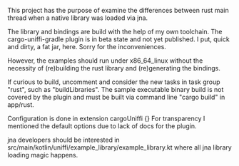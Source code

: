 This project has the purpose of examine the differences between rust main thread when a native library was loaded via jna.

The library and bindings are build with the help of my own toolchain.
The cargo-uniffi-gradle plugin is in beta state and not yet published.
I put, quick and dirty, a fat jar, here.
Sorry for the inconveniences.

However, the examples should run under x86_64_linux without the necessity
of (re)building the rust library and (re)generating the bindings.

If curious to build, uncomment and consider the new tasks in task group "rust",
such as "buildLibraries".
The sample executable binary build is not covered by the plugin
and must be built via command line "cargo build" in app/rust.

Configuration is done in extension cargoUniffi {}
For transparency I mentioned the default options due to lack of docs for the plugin.

jna developers should be interested in
src/main/kotlin/uniffi/example_library/example_library.kt
where all jna library loading magic happens.
